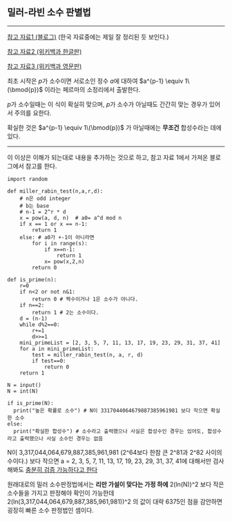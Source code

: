 ## 밀러-라빈 소수 판별법

---

[참고 자료1 (블로그)](https://man-25-1.tistory.com/99) (한국 자료중에는 제일 잘 정리된 듯 보인다.)

[참고 자료2 (위키백과 한글판)](https://ko.wikipedia.org/wiki/%EB%B0%80%EB%9F%AC-%EB%9D%BC%EB%B9%88_%EC%86%8C%EC%88%98%ED%8C%90%EB%B3%84%EB%B2%95)

[참고 자료3 (위키백과 영문판)](https://en.wikipedia.org/wiki/Miller%E2%80%93Rabin_primality_test)

최초 시작은 $p$가 소수이면 서로소인 정수 $a$에 대하여 $a^{p-1} \equiv 1\(\bmod{p})$ 이라는 페르마의 소정리에서 출발한다.

$p$가 소수일때는 이 식이 확실히 맞으며, $p$가 소수가 아닐때도 간간히 맞는 경우가 있어서 주의를 요한다.

확실한 것은 $a^{p-1} \equiv 1\(\bmod{p})$ 가 아닐때에는 **무조건** 합성수라는 데에 있다.

---

이 이상은 이해가 되는대로 내용을 추가하는 것으로 하고, 참고 자료 1에서 가져온 블로그에서 참고를 한다.

```
import random

def miller_rabin_test(n,a,r,d):
    # n은 odd integer
    # b는 base
    # n-1 = 2^r * d
    x = pow(a, d, n)  # a0= a^d mod n
    if x == 1 or x == n-1:
        return 1
    else: # a0가 +-1이 아니라면
        for i in range(s):
            if x==n-1:
                return 1
            x= pow(x,2,n)
        return 0

def is_prime(n):
    r=0
    if n<2 or not n&1:
        return 0 # 짝수이거나 1은 소수가 아니다.
    if n==2:
        return 1 # 2는 소수이다.
    d = (n-1)
    while d%2==0:
        r+=1
        d>>=1
    mini_primeList = [2, 3, 5, 7, 11, 13, 17, 19, 23, 29, 31, 37, 41]
    for a in mini_primeList:
        test = miller_rabin_test(n, a, r, d)
        if test==0:
            return 0
    return 1

N = input()
N = int(N)

if is_prime(N):
  print("높은 확률로 소수") # N이 3317044064679887385961981 보다 작으면 확실한 소수
else:
  print("확실한 합성수") # 소수라고 출력했으나 사실은 합성수인 경우는 있어도, 합성수라고 출력했으나 사실 소수인 경우는 없음
```

N이 3,317,044,064,679,887,385,961,981 (2^64보다 한참 큰 2^81과 2^82 사이의 수이다.) 보다 작으면 a = 2, 3, 5, 7, 11, 13, 17, 19, 23, 29, 31, 37, 41에 대해서만 검사해봐도 [충분히 검증 가능하다고 한다](https://en.wikipedia.org/wiki/Miller%E2%80%93Rabin_primality_test)

원래대로의 밀러 소수판정법에서는 **리만 가설이 맞다는 가정 하에** 2(ln(N))^2 보다 작은 소수들을 가지고 판정해야 확인이 가능한데 2(ln(3,317,044,064,679,887,385,961,981))^2 의 값이 대략 6375인 점을 감안하면 굉장히 빠른 소수 판정법인 셈이다.
